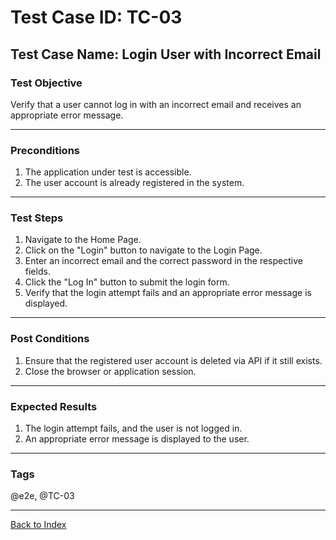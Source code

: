 # Test Case ID: TC-03

## Test Case Name: Login User with Incorrect Email

### Test Objective

Verify that a user cannot log in with an incorrect email and receives an appropriate error message.

---

### Preconditions

1. The application under test is accessible.
2. The user account is already registered in the system.

---

### Test Steps

1. Navigate to the Home Page.
2. Click on the "Login" button to navigate to the Login Page.
3. Enter an incorrect email and the correct password in the respective fields.
4. Click the "Log In" button to submit the login form.
5. Verify that the login attempt fails and an appropriate error message is displayed.

---

### Post Conditions

1. Ensure that the registered user account is deleted via API if it still exists.
2. Close the browser or application session.

---

### Expected Results

1. The login attempt fails, and the user is not logged in.
2. An appropriate error message is displayed to the user.

---

### Tags

@e2e, @TC-03

---

[Back to Index](test-case-index.md)
